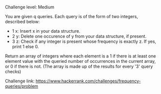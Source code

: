 Challenge level: Medium

You are given q queries. Each query is of the form of two integers, described below: 
- 1 x: Insert x in your data structure. 
- 2 y: Delete one occurence of y from your data structure, if present. 
- 3 z: Check if any integer is present whose frequency is exactly z. If yes, print 1 else 0.

Return an array of integers where each element is a 1 if there is at least one element value with the queried number of occurrences in the current array, or 0 if there is not. (The array is made up of the results for every '3' query checks)

Challenge link: https://www.hackerrank.com/challenges/frequency-queries/problem
